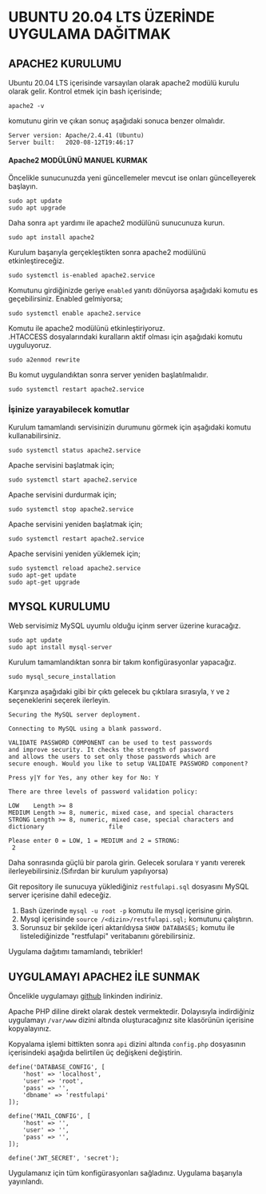 
# UBUNTU 20.04 LTS ÜZERİNDE UYGULAMA DAĞITMAK

## APACHE2 KURULUMU

Ubuntu 20.04 LTS içerisinde varsayılan olarak apache2 modülü kurulu olarak gelir. Kontrol etmek için bash içerisinde;

    apache2 -v
    
komutunu girin ve çıkan sonuç aşağıdaki sonuca benzer olmalıdır.

    Server version: Apache/2.4.41 (Ubuntu)
    Server built:   2020-08-12T19:46:17
    
#### Apache2 MODÜLÜNÜ MANUEL KURMAK

Öncelikle sunucunuzda yeni güncellemeler mevcut ise onları güncelleyerek başlayın.

    sudo apt update
    sudo apt upgrade
    
Daha sonra ```apt``` yardımı ile apache2 modülünü sunucunuza kurun.

    sudo apt install apache2
    
Kurulum başarıyla gerçekleştikten sonra apache2 modülünü etkinleştireceğiz.

    sudo systemctl is-enabled apache2.service

Komutunu girdiğinizde geriye ```enabled``` yanıtı dönüyorsa aşağıdaki komutu es geçebilirsiniz. Enabled gelmiyorsa;

    sudo systemctl enable apache2.service
    
Komutu ile apache2 modülünü etkinleştiriyoruz.  
.HTACCESS dosyalarındaki kuralların aktif olması için aşağıdaki komutu uyguluyoruz.

    sudo a2enmod rewrite

Bu komut uygulandıktan sonra server yeniden başlatılmalıdır.

    sudo systemctl restart apache2.service

### İşinize yarayabilecek komutlar

Kurulum tamamlandı servisinizin durumunu görmek için aşağıdaki komutu kullanabilirsiniz.

    sudo systemctl status apache2.service
    
Apache servisini başlatmak için;

    sudo systemctl start apache2.service
    
Apache servisini durdurmak için;

    sudo systemctl stop apache2.service
    
Apache servisini yeniden başlatmak için;

    sudo systemctl restart apache2.service
    
Apache servisini yeniden yüklemek için;

    sudo systemctl reload apache2.service
    sudo apt-get update
    sudo apt-get upgrade
    

## MYSQL KURULUMU

Web servisimiz MySQL uyumlu olduğu içinm server üzerine kuracağız.

    sudo apt update
    sudo apt install mysql-server

Kurulum tamamlandıktan sonra bir takım konfigürasyonlar yapacağız.
    
    sudo mysql_secure_installation

Karşınıza aşağıdaki gibi bir çıktı gelecek bu çıktılara sırasıyla, ```Y``` ve ```2``` seçeneklerini seçerek ilerleyin.

    Securing the MySQL server deployment.

    Connecting to MySQL using a blank password.

    VALIDATE PASSWORD COMPONENT can be used to test passwords
    and improve security. It checks the strength of password
    and allows the users to set only those passwords which are
    secure enough. Would you like to setup VALIDATE PASSWORD component?

    Press y|Y for Yes, any other key for No: Y

    There are three levels of password validation policy:

    LOW    Length >= 8
    MEDIUM Length >= 8, numeric, mixed case, and special characters
    STRONG Length >= 8, numeric, mixed case, special characters and dictionary                  file

    Please enter 0 = LOW, 1 = MEDIUM and 2 = STRONG:
     2

Daha sonrasında güçlü bir parola girin. Gelecek sorulara ```Y``` yanıtı vererek ilerleyebilirsiniz.(Sıfırdan bir kurulum yapılıyorsa)

Git repository ile sunucuya yüklediğiniz ```restfulapi.sql``` dosyasını MySQL server içerisine dahil edeceğiz.

1. Bash üzerinde ```mysql -u root -p``` komutu ile mysql içerisine girin.
2. Mysql içerisinde ```source /<dizin>/restfulapi.sql;``` komutunu çalıştırın.
3. Sorunsuz bir şekilde içeri aktarıldıysa ```SHOW DATABASES;``` komutu ile listelediğinizde "restfulapi" veritabanını görebilirsiniz.

    
Uygulama dağıtımı tamamlandı, tebrikler!


## UYGULAMAYI APACHE2 İLE SUNMAK

Öncelikle uygulamayı [github](https://github.com/ttbilgin/PyNar_ServerSide_PurePHP) linkinden indiriniz.  

Apache PHP diline direkt olarak destek vermektedir. Dolayısıyla indirdiğiniz uygulamayı ```/var/www``` dizini altında oluşturacağınız site klasörünün içerisine kopyalayınız.

Kopyalama işlemi bittikten sonra ```api``` dizini altında ```config.php``` dosyasının içerisindeki aşağıda belirtilen üç değişkeni değiştirin.

    define('DATABASE_CONFIG', [
        'host' => 'localhost',
        'user' => 'root',
        'pass' => '',
        'dbname' => 'restfulapi'   
    ]);

    define('MAIL_CONFIG', [
        'host' => '',
        'user' => '',
        'pass' => '',
    ]);

    define('JWT_SECRET', 'secret');

Uygulamanız için tüm konfigürasyonları sağladınız. Uygulama başarıyla yayınlandı.